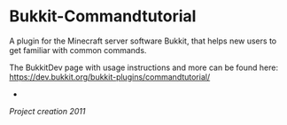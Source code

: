 # Bukkit-Commandtutorial
A plugin for the Minecraft server software Bukkit, that helps new users to get familiar with common commands. 

The BukkitDev page with usage instructions and more can be found here: https://dev.bukkit.org/bukkit-plugins/commandtutorial/

-

_Project creation 2011_
